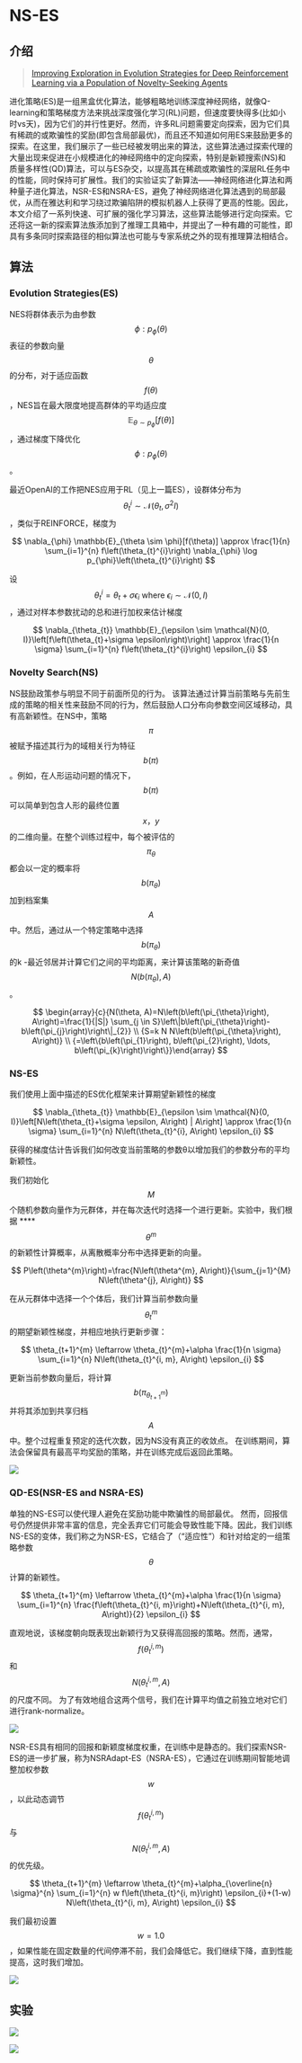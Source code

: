 # NS-ES

## 介绍

> [Improving Exploration in Evolution Strategies for Deep Reinforcement Learning via a Population of Novelty-Seeking Agents](https://arxiv.org/abs/1712.06560)

进化策略\(ES\)是一组黑盒优化算法，能够粗略地训练深度神经网络，就像Q-learning和策略梯度方法来挑战深度强化学习\(RL\)问题，但速度要快得多\(比如小时vs天\)，因为它们的并行性更好。然而，许多RL问题需要定向探索，因为它们具有稀疏的或欺骗性的奖励\(即包含局部最优\)，而且还不知道如何用ES来鼓励更多的探索。在这里，我们展示了一些已经被发明出来的算法，这些算法通过探索代理的大量出现来促进在小规模进化的神经网络中的定向探索，特别是新颖搜索\(NS\)和质量多样性\(QD\)算法，可以与ES杂交，以提高其在稀疏或欺骗性的深层RL任务中的性能，同时保持可扩展性。我们的实验证实了新算法——神经网络进化算法和两种量子进化算法，NSR-ES和NSRA-ES，避免了神经网络进化算法遇到的局部最优，从而在雅达利和学习绕过欺骗陷阱的模拟机器人上获得了更高的性能。因此，本文介绍了一系列快速、可扩展的强化学习算法，这些算法能够进行定向探索。它还将这一新的探索算法族添加到了推理工具箱中，并提出了一种有趣的可能性，即具有多条同时探索路径的相似算法也可能与专家系统之外的现有推理算法相结合。

## 算法

### Evolution Strategies\(ES\)

NES将群体表示为由参数 $$\phi : p_{\phi}(\theta)$$ 表征的参数向量 $$θ$$ 的分布，对于适应函数 $$f(\theta)$$ ，NES旨在最大限度地提高群体的平均适应度 $$\mathbb{E}_{\theta \sim p_{\phi}}[f(\theta)]$$ ，通过梯度下降优化$$\phi : p_{\phi}(\theta)$$ 。

最近OpenAI的工作把NES应用于RL（见上一篇ES），设群体分布为 $$\theta_{t}^{i} \sim \mathcal{N}\left(\theta_{t}, \sigma^{2} I\right)$$ ，类似于REINFORCE，梯度为

$$
\nabla_{\phi} \mathbb{E}_{\theta \sim \phi}[f(\theta)] \approx \frac{1}{n} \sum_{i=1}^{n} f\left(\theta_{t}^{i}\right) \nabla_{\phi} \log p_{\phi}\left(\theta_{t}^{i}\right)
$$

设 $$\theta_{t}^{i}=\theta_{t}+\sigma \epsilon_{i} \text { where } \epsilon_{i} \sim \mathcal{N}(0, I)$$ ，通过对样本参数扰动的总和进行加权来估计梯度

$$
\nabla_{\theta_{t}} \mathbb{E}_{\epsilon \sim \mathcal{N}(0, I)}\left[f\left(\theta_{t}+\sigma \epsilon\right)\right] \approx \frac{1}{n \sigma} \sum_{i=1}^{n} f\left(\theta_{t}^{i}\right) \epsilon_{i}
$$

### Novelty Search\(NS\)

NS鼓励政策参与明显不同于前面所见的行为。 该算法通过计算当前策略与先前生成的策略的相关性来鼓励不同的行为，然后鼓励人口分布向参数空间区域移动，具有高新颖性。在NS中，策略 $$π$$ 被赋予描述其行为的域相关行为特征 $$b(π)$$ 。例如，在人形运动问题的情况下， $$b(π)$$ 可以简单到包含人形的最终位置 $${x，y }$$ 的二维向量。在整个训练过程中，每个被评估的 $$π_θ$$ 都会以一定的概率将 $$b\left(\pi_{\theta}\right)$$ 加到档案集 $$A$$ 中。然后，通过从一个特定策略中选择 $$b\left(\pi_{\theta}\right)$$ 的k -最近邻居并计算它们之间的平均距离，来计算该策略的新奇值 $$N\left(b\left(\pi_{\theta}\right), A\right)$$ 。

$$
\begin{array}{c}{N(\theta, A)=N\left(b\left(\pi_{\theta}\right), A\right)=\frac{1}{|S|} \sum_{j \in S}\left\|b\left(\pi_{\theta}\right)-b\left(\pi_{j}\right)\right\|_{2}} \\ {S=k N N\left(b\left(\pi_{\theta}\right), A\right)} \\ {=\left\{b\left(\pi_{1}\right), b\left(\pi_{2}\right), \ldots, b\left(\pi_{k}\right)\right\}}\end{array}
$$

### NS-ES

我们使用上面中描述的ES优化框架来计算期望新颖性的梯度

$$
\nabla_{\theta_{t}} \mathbb{E}_{\epsilon \sim \mathcal{N}(0, I)}\left[N\left(\theta_{t}+\sigma \epsilon, A\right) | A\right] \approx \frac{1}{n \sigma} \sum_{i=1}^{n} N\left(\theta_{t}^{i}, A\right) \epsilon_{i}
$$

获得的梯度估计告诉我们如何改变当前策略的参数θ以增加我们的参数分布的平均新颖性。

我们初始化 $$M$$ 个随机参数向量作为元群体，并在每次迭代时选择一个进行更新。实验中，我们根据 ****$$\theta^{m}$$ 的新颖性计算概率，从离散概率分布中选择更新的向量。

$$
P\left(\theta^{m}\right)=\frac{N\left(\theta^{m}, A\right)}{\sum_{j=1}^{M} N\left(\theta^{j}, A\right)}
$$

在从元群体中选择一个个体后，我们计算当前参数向量 $$θ^m_t$$ 的期望新颖性梯度，并相应地执行更新步骤：

$$
\theta_{t+1}^{m} \leftarrow \theta_{t}^{m}+\alpha \frac{1}{n \sigma} \sum_{i=1}^{n} N\left(\theta_{t}^{i, m}, A\right) \epsilon_{i}
$$

更新当前参数向量后，将计算 $$b\left(\pi_{\theta_{t+1}^{m}}\right)$$ 并将其添加到共享归档 $$A$$ 中。整个过程重复预定的迭代次数，因为NS没有真正的收敛点。 在训练期间，算法会保留具有最高平均奖励的策略，并在训练完成后返回此策略。

![](../../.gitbook/assets/image%20%2851%29.png)

### QD-ES\(NSR-ES and NSRA-ES\)

单独的NS-ES可以使代理人避免在奖励功能中欺骗性的局部最优。 然而，回报信号仍然提供非常丰富的信息，完全丢弃它们可能会导致性能下降。因此，我们训练NS-ES的变体，我们称之为NSR-ES，它结合了（“适应性”）和针对给定的一组策略参数 $$\theta$$ 计算的新颖性。

$$
\theta_{t+1}^{m} \leftarrow \theta_{t}^{m}+\alpha \frac{1}{n \sigma} \sum_{i=1}^{n} \frac{f\left(\theta_{t}^{i, m}\right)+N\left(\theta_{t}^{i, m}, A\right)}{2} \epsilon_{i}
$$

直观地说，该梯度朝向既表现出新颖行为又获得高回报的策略。然而，通常， $$f\left(\theta_{t}^{i, m}\right)$$ 和 $$N\left(\theta_{t}^{i, m}, A\right)$$ 的尺度不同。 为了有效地组合这两个信号，我们在计算平均值之前独立地对它们进行rank-normalize。

![](../../.gitbook/assets/image%20%2814%29.png)

NSR-ES具有相同的回报和新颖度梯度权重，在训练中是静态的。我们探索NSR-ES的进一步扩展，称为NSRAdapt-ES（NSRA-ES），它通过在训练期间智能地调整加权参数 $$w$$ ，以此动态调节 $$f\left(\theta_{t}^{i, m}\right)$$与$$N\left(\theta_{t}^{i, m}, A\right)$$的优先级。

$$
\theta_{t+1}^{m} \leftarrow \theta_{t}^{m}+\alpha_{\overline{n} \sigma}^{n} \sum_{i=1}^{n} w f\left(\theta_{t}^{i, m}\right) \epsilon_{i}+(1-w) N\left(\theta_{t}^{i, m}, A\right) \epsilon_{i}
$$

我们最初设置 $$w = 1.0$$ ，如果性能在固定数量的代间停滞不前，我们会降低它。我们继续下降，直到性能提高，这时我们增加。

![](../../.gitbook/assets/image%20%2867%29.png)

## 实验

![](../../.gitbook/assets/image%20%2868%29.png)

![](../../.gitbook/assets/image%20%2846%29.png)









